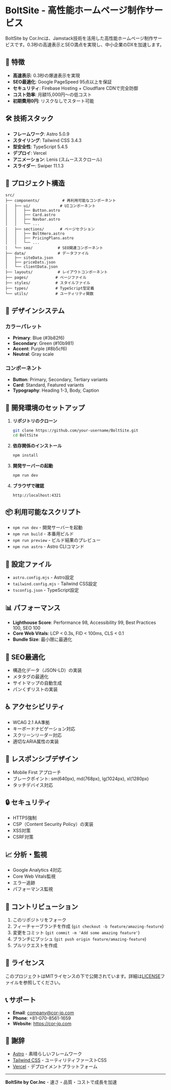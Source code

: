 # BoltSite - 高性能ホームページ制作サービス

BoltSite by Cor.Incは、Jamstack技術を活用した高性能ホームページ制作サービスです。0.3秒の高速表示とSEO満点を実現し、中小企業のDXを加速します。

## 🚀 特徴

- **高速表示**: 0.3秒の爆速表示を実現
- **SEO最適化**: Google PageSpeed 95点以上を保証
- **セキュリティ**: Firebase Hosting + Cloudflare CDNで完全防御
- **コスト効率**: 月額15,000円〜の低コスト
- **初期費用0円**: リスクなしでスタート可能

## 🛠️ 技術スタック

- **フレームワーク**: Astro 5.0.9
- **スタイリング**: Tailwind CSS 3.4.3
- **型安全性**: TypeScript 5.4.5
- **デプロイ**: Vercel
- **アニメーション**: Lenis (スムーススクロール)
- **スライダー**: Swiper 11.1.3

## 📁 プロジェクト構造

```
src/
├── components/          # 再利用可能なコンポーネント
│   ├── ui/             # UIコンポーネント
│   │   ├── Button.astro
│   │   ├── Card.astro
│   │   ├── Navbar.astro
│   │   └── ...
│   ├── sections/       # ページセクション
│   │   ├── BoltHero.astro
│   │   ├── PricingPlans.astro
│   │   └── ...
│   └── seo/           # SEO関連コンポーネント
├── data/              # データファイル
│   ├── siteData.json
│   ├── priceDats.json
│   └── clientData.json
├── layouts/           # レイアウトコンポーネント
├── pages/            # ページファイル
├── styles/           # スタイルファイル
├── types/            # TypeScript型定義
└── utils/            # ユーティリティ関数
```

## 🎨 デザインシステム

### カラーパレット

- **Primary**: Blue (#3b82f6)
- **Secondary**: Green (#10b981)
- **Accent**: Purple (#8b5cf6)
- **Neutral**: Gray scale

### コンポーネント

- **Button**: Primary, Secondary, Tertiary variants
- **Card**: Standard, Featured variants
- **Typography**: Heading 1-3, Body, Caption

## 🚀 開発環境のセットアップ

1. **リポジトリのクローン**

   ```bash
   git clone https://github.com/your-username/BoltSite.git
   cd BoltSite
   ```

2. **依存関係のインストール**

   ```bash
   npm install
   ```

3. **開発サーバーの起動**

   ```bash
   npm run dev
   ```

4. **ブラウザで確認**
   ```
   http://localhost:4321
   ```

## 📦 利用可能なスクリプト

- `npm run dev` - 開発サーバーを起動
- `npm run build` - 本番用ビルド
- `npm run preview` - ビルド結果のプレビュー
- `npm run astro` - Astro CLIコマンド

## 🔧 設定ファイル

- `astro.config.mjs` - Astro設定
- `tailwind.config.mjs` - Tailwind CSS設定
- `tsconfig.json` - TypeScript設定

## 📊 パフォーマンス

- **Lighthouse Score**: Performance 98, Accessibility 99, Best Practices 100, SEO 100
- **Core Web Vitals**: LCP < 0.3s, FID < 100ms, CLS < 0.1
- **Bundle Size**: 最小限に最適化

## 🎯 SEO最適化

- 構造化データ（JSON-LD）の実装
- メタタグの最適化
- サイトマップの自動生成
- パンくずリストの実装

## ♿ アクセシビリティ

- WCAG 2.1 AA準拠
- キーボードナビゲーション対応
- スクリーンリーダー対応
- 適切なARIA属性の実装

## 📱 レスポンシブデザイン

- Mobile First アプローチ
- ブレークポイント: sm(640px), md(768px), lg(1024px), xl(1280px)
- タッチデバイス対応

## 🔒 セキュリティ

- HTTPS強制
- CSP（Content Security Policy）の実装
- XSS対策
- CSRF対策

## 📈 分析・監視

- Google Analytics 4対応
- Core Web Vitals監視
- エラー追跡
- パフォーマンス監視

## 🤝 コントリビューション

1. このリポジトリをフォーク
2. フィーチャーブランチを作成 (`git checkout -b feature/amazing-feature`)
3. 変更をコミット (`git commit -m 'Add some amazing feature'`)
4. ブランチにプッシュ (`git push origin feature/amazing-feature`)
5. プルリクエストを作成

## 📄 ライセンス

このプロジェクトはMITライセンスの下で公開されています。詳細は[LICENSE](LICENSE)ファイルを参照してください。

## 📞 サポート

- **Email**: company@cor-jp.com
- **Phone**: +81-070-8561-1659
- **Website**: https://cor-jp.com

## 🙏 謝辞

- [Astro](https://astro.build/) - 素晴らしいフレームワーク
- [Tailwind CSS](https://tailwindcss.com/) - ユーティリティファーストCSS
- [Vercel](https://vercel.com/) - デプロイメントプラットフォーム

---

**BoltSite by Cor.Inc** - 速さ・品質・コストで成長を加速
